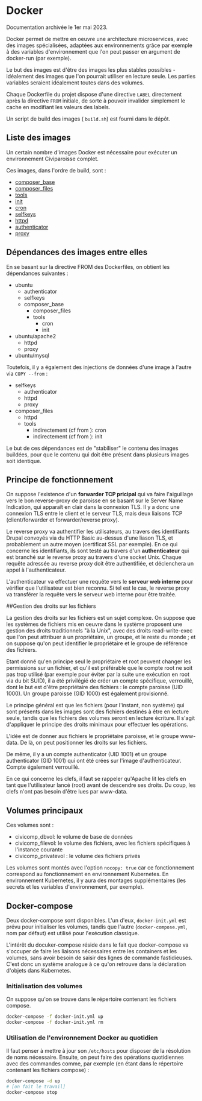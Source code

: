 # Docker

Documentation archivée le 1er mai 2023.

Docker permet de mettre en oeuvre une architecture microservices, avec des images spécialisées, adaptées aux environnements grâce par exemple à des variables d'environnement que l'on peut passer en argument de docker-run (par exemple).

Le but des images est d'être des images les plus stables possibles - idéalement des images que l'on pourrait utiliser en lecture seule. Les parties variables seraient idéalement toutes dans des volumes.

Chaque Dockerfile du projet dispose d'une directive `LABEL` directement après la directive `FROM` initiale, de sorte à pouvoir invalider simplement le cache en modifiant les valeurs des labels.

Un script de build des images ( `build.sh`) est fourni dans le dépôt.

## Liste des images

Un certain nombre d'images Docker est nécessaire pour exécuter un environnement Civiparoisse complet.

Ces images, dans l'ordre de build, sont :

* [composer_base](DOCKER/composer_base.md)
* [composer_files](DOCKER/composer_files.md)
* [tools](DOCKER/tools.md)
* [init](DOCKER/init.md)
* [cron](DOCKER/cron.md)
* [selfkeys](DOCKER/selfkeys.md)
* [httpd](DOCKER/httpd.md)
* [authenticator](DOCKER/authenticator.md)
* [proxy](DOCKER/proxy.md)

## Dépendances des images entre elles

En se basant sur la directive FROM des Dockerfiles, on obtient les dépendances suivantes :

* ubuntu
   * authenticator
   * selfkeys
   * composer_base
       * composer_files
       * tools
          * cron
          * init
* ubuntu/apache2
   * httpd
   * proxy
* ubuntu/mysql             

Toutefois, il y a également des injections de données d'une image à l'autre  via `COPY --from` :
* selfkeys
    * authenticator
    * httpd
    * proxy
* composer_files
    * httpd
    * tools
        * indirectement (cf from ): cron
        * indirectement (cf from ): init    

Le but de ces dépendances est de "stabiliser" le contenu des images buildées, pour que le contenu qui doit être présent dans plusieurs images soit identique.

## Principe de fonctionnement

On suppose l'existence d'un **forwarder TCP pricipal** qui va faire l'aiguillage vers le bon reverse-proxy  de paroisse en se basant sur le Server Name Indication, qui apparaît en clair dans la connexion TLS. Il y a donc une connexion TLS entre le client et le serveur TLS, mais deux liaisons TCP (client/forwarder et forwarder/reverse proxy).

Le reverse proxy va authentifier les utilisateurs, au travers des identifiants Drupal convoyés via du HTTP Basic au-dessus d'une liason TLS, et probablement un autre moyen (certificat SSL par exemple). En ce qui concerne les identifiants, ils sont testé au travers d'un **authenticateur** qui est branché sur le reverse proxy au travers d'une socket Unix. Chaque requête adressée au reverse proxy doit être authentifiée, et déclenchera un appel à l'authenticateur.

L'authenticateur va effectuer une requête vers le **serveur web interne** pour vérifier que l'utilisateur est bien reconnu. Si tel est le cas, le reverse proxy va transférer la requête vers le serveur web interne pour être traitée.

##Gestion des droits sur les fichiers

La gestion des droits sur les fichiers est un sujet complexe. On suppose que les systèmes de fichiers mis en oeuvre dans le système proposent une gestion des droits traditionnels "à la Unix", avec des droits read-write-exec que l'on peut attribuer à un propriétaire, un groupe, et le reste du monde ; et on suppose qu'on peut identifier le propriétaire et le groupe de référence des fichiers.

Etant donné qu'en principe seul le propriétaire et root peuvent changer les permissions sur un fichier, et qu'il est préférable que le compte root ne soit pas trop utilisé (par exemple pour éviter par la suite une exécution en root via du bit SUID), il a été privilégié de créer un compte spécifique, verrouillé, dont le but est d'être propriétaire des fichiers : le compte paroisse (UID 1000). Un groupe paroisse (GID 1000) est également provisionné.

Le principe général est que les fichiers (pour l'instant, non système) qui sont présents dans les images sont des fichiers destinés à être en lecture seule, tandis que les fichiers des volumes seront en lecture écriture. Il s'agit d'appliquer le principe des droits minimaux pour effectuer les opérations.

L'idée est de donner aux fichiers le propriétaire paroisse, et le groupe www-data. De là, on peut positionner les droits sur les fichiers.

De même, il y a un compte authenticator (UID 1001) et un groupe authenticator (GID 1001) qui ont été crées sur l'image d'authenticateur. Compte également verrouillé.

En ce qui concerne les clefs, il faut se rappeler qu'Apache lit les clefs en tant que l'utilisateur lancé (root) avant de descendre ses droits. Du coup, les clefs n'ont pas besoin d'être lues par www-data.




## Volumes principaux

Ces volumes sont :

* civicomp_dbvol: le volume de base de données
* civicomp_filevol: le volume des fichiers, avec les fichiers spécifiques à l'instance courante
* civicomp_privatevol : le volume des fichiers privés

Les volumes sont montés avec l'option `nocopy: true` car ce fonctionnement correspond au fonctionnement en environnement Kubernetes. En environnement Kubernetes, il y aura des montages supplémentaires (les secrets et les variables d'environnement, par exemple).

## Docker-compose


Deux docker-compose sont disponibles. L'un d'eux, `docker-init.yml` est prévu pour initialiser les volumes, tandis que l'autre (`docker-compose.yml`, nom par défaut) est utilisé pour l'exécution classique.

L'intérêt du docuker-compose réside dans le fait que docker-compose va s'occuper de faire les liaisons nécessaires entre les containers et les volumes, sans avoir besoin de saisir des lignes de commande fastidieuses. C'est donc un système analogue à ce qu'on retrouve dans la déclaration d'objets dans Kubernetes.

### Initialisation des volumes

On suppose qu'on se trouve dans le répertoire contenant les fichiers compose.

``` sh
docker-compose -f docker-init.yml up
docker-compose -f docker-init.yml rm
```

### Utilisation de l'environnement Docker au quotidien

Il faut penser à mettre à jour son `/etc/hosts` pour disposer de la résolution de noms nécessaire. 
Ensuite, on peut faire des opérations quotidiennes avec des commandes comme, par exemple (en étant dans le répertoire contenant les fichiers compose) :

``` bash
docker-compose -d up
# [on fait le travail]
docker-compose stop
```

